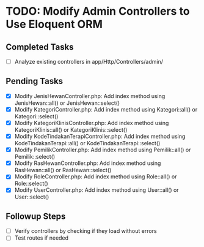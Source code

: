 # TODO: Modify Admin Controllers to Use Eloquent ORM

## Completed Tasks
- [ ] Analyze existing controllers in app/Http/Controllers/admin/

## Pending Tasks
- [x] Modify JenisHewanController.php: Add index method using JenisHewan::all() or JenisHewan::select()
- [x] Modify KategoriController.php: Add index method using Kategori::all() or Kategori::select()
- [x] Modify KategoriKlinisController.php: Add index method using KategoriKlinis::all() or KategoriKlinis::select()
- [x] Modify KodeTindakanTerapiController.php: Add index method using KodeTindakanTerapi::all() or KodeTindakanTerapi::select()
- [x] Modify PemilikController.php: Add index method using Pemilik::all() or Pemilik::select()
- [x] Modify RasHewanController.php: Add index method using RasHewan::all() or RasHewan::select()
- [x] Modify RoleController.php: Add index method using Role::all() or Role::select()
- [x] Modify UserController.php: Add index method using User::all() or User::select()

## Followup Steps
- [ ] Verify controllers by checking if they load without errors
- [ ] Test routes if needed
